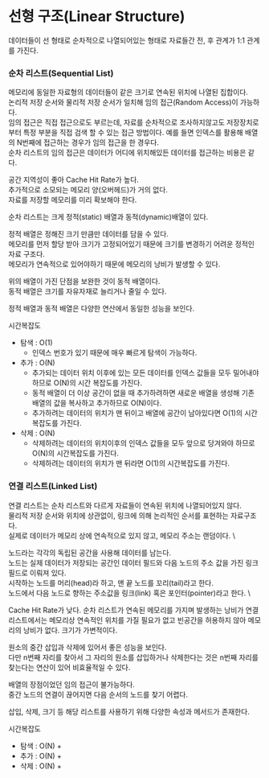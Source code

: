 # 선형 구조(Linear Structure)

데이터들이 선 형태로 순차적으로 나열되어있는 형태로 자료들간 전, 후 관계가 1:1 관계를 가진다.

### 순차 리스트(Sequential List)

메모리에 동일한 자료형의 데이터들이 같은 크기로 연속된 위치에 나열된 집합이다. \
논리적 저장 순서와 물리적 저장 순서가 일치해 임의 접근(Random Access)이 가능하다. \
임의 접근은 직접 접근으로도 부르는데, 자료를 순차적으로 조사하지않고도 저장장치로부터 특정 부분을 직접 검색 할 수 있는 접근 방법이다. 예를 들면 인덱스를 활용해 배열의 N번째에 접근하는 경우가 임의 접근을 한 경우다. \
순차 리스트의 임의 접근은 데이터가 어디에 위치해있든 데이터를 접근하는 비용은 같다.

공간 지역성이 좋아 Cache Hit Rate가 높다. \
추가적으로 소모되는 메모리 양(오버헤드)가 거의 없다. \
자료를 저장할 메모리를 미리 확보해야 한다.

순차 리스트는 크게 정적(static) 배열과 동적(dynamic)배열이 있다.

정적 배열은 정해진 크기 만큼만 데이터를 담을 수 있다. \
메모리를 먼저 할당 받아 크기가 고정되어있기 때문에 크기를 변경하기 어려운 정적인 자료 구조다. \
메모리가 연속적으로 있어야하기 때문에 메모리의 낭비가 발생할 수 있다.

위의 배열이 가진 단점을 보완한 것이 동적 배열이다. \
동적 배열은 크기를 자유자재로 늘리거나 줄일 수 있다.

정적 배열과 동적 배열은 다양한 연산에서 동일한 성능을 보인다.

시간복잡도
+ 탐색 : O(1)
    + 인덱스 번호가 있기 때문에 매우 빠르게 탐색이 가능하다.
+ 추가 : O(N)
    + 추가되는 데이터 위치 이후에 있는 모든 데이터를 인덱스 값들을 모두 밀어내야 하므로 O(N)의 시간 복잡도를 가진다.
    + 동적 배열이 더 이상 공간이 없을 때 추가하려하면 새로운 배열을 생성해 기존 배열의 값을 복사하고 추가하므로 O(N)이다.
    + 추가하려는 데이터의 위치가 맨 뒤이고 배열에 공간이 남아있다면 O(1)의 시간 복잡도를 가진다.
+ 삭제 : O(N)
    + 삭제하려는 데이터의 위치이후의 인덱스 값들을 모두 앞으로 당겨와야 하므로 O(N)의 시간복잡도를 가진다.
    + 삭제하려는 데이터의 위치가 맨 뒤라면 O(1)의 시간복잡도를 가진다.

### 연결 리스트(Linked List)

연결 리스트는 순차 리스트와 다르게 자료들이 연속된 위치에 나열되어있지 않다. \
물리적 저장 순서와 위치에 상관없이, 링크에 의해 논리적인 순서를 표현하는 자료구조다. \
실제로 데이터가 메모리 상에 연속적으로 있지 않고, 메모리 주소는 랜덤이다. \

노드라는 각각의 독립된 공간을 사용해 데이터를 남는다. \
노드는 실제 데이터가 저장되는 공간인 데이터 필드와 다음 노드의 주소 값을 가진 링크 필드로 이뤄져 있다. \
시작하는 노드를 머리(head)라 하고, 맨 끝 노드를 꼬리(tail)라고 한다. \
노드에서 다음 노드로 향하는 주소값을 링크(link) 혹은 포인터(pointer)라고 한다. \

Cache Hit Rate가 낮다.
순차 리스트가 연속된 메모리를 가지며 발생하는 낭비가 연결 리스트에서는 메모리상 연속적인 위치를 가질 필요가 없고 빈공간을 허용하지 않아 메모리의 낭비가 없다.
크기가 가변적이다.

원소의 중간 삽입과 삭제에 있어서 좋은 성능을 보인다. \
다만 n번째 자리를 찾아서 그 자리의 원소를 삽입하거나 삭제한다는 것은 n번째 자리를 찾는다는 연산이 있어 비효율적일 수 있다.

배열의 장점이었던 임의 접근이 불가능하다. \
중간 노드의 연결이 끊어지면 다음 순서의 노드를 찾기 어렵다.

삽입, 삭제, 크기 등 해당 리스트를 사용하기 위해 다양한 속성과 메서드가 존재한다.

시간복잡도
+ 탐색 : O(N)
    + 
+ 추가 : O(N)
    + 
+ 삭제 : O(N)
    + 